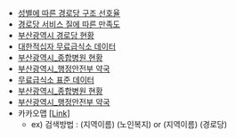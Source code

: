 - [성별에 따른 경로당 구조 선호율](https://www.koreascience.or.kr/article/JAKO201426059104969.pdf)
- [경로당 서비스 질에 따른 만족도](http://kangnam.dcollection.net/srch/srchDetail/000002049854?ajax=false&start=0&query=%28ins_code%3A241001%29+AND++%2B%28%28all%3A%EA%B2%BD%EB%A1%9C%EB%8B%B9%29%29&sortDir=desc&pageSize=10&searchKeyWord1=%EA%B2%BD%EB%A1%9C%EB%8B%B9&searchWhere1=all&searchTotalCount=0&navigationSize=10&searchText=%5B%EC%A0%84%EC%B2%B4%3A%3Cspan+class%3D%22point1%22%3E%EA%B2%BD%EB%A1%9C%EB%8B%B9%3C%2Fspan%3E%5D&pageNum=1&rows=10&insCode=241001&searthTotalPage=0&sortField=score)
- [부산광역시 경로당 현황](http://www.busansenior.or.kr/04find/01.php)
- [대한적십자 무료급식소 데이터](https://www.data.go.kr/data/15089276/fileData.do)
- [부산광역시_종합병원 현황](https://www.data.go.kr/data/15083386/fileData.do)
- [부산광역시_행정안전부 약국](https://www.data.go.kr/data/15045036/fileData.do)
- [무료급식소 표준 데이터](https://www.data.go.kr/data/15013107/standard.do)
- [부산광역시_종합병원 현황](https://www.data.go.kr/data/15083386/fileData.do)
- [부산광역시_행정안전부 약국](https://www.data.go.kr/data/15045036/fileData.do)
- 카카오맵 [[Link]](https://map.kakao.com/)
  - ex) 검색방법 : (지역이름) (노인복지) or (지역이름) (경로당)
